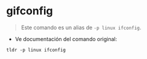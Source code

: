 # gifconfig

> Este comando es un alias de `-p linux ifconfig`.

- Ve documentación del comando original:

`tldr -p linux ifconfig`
